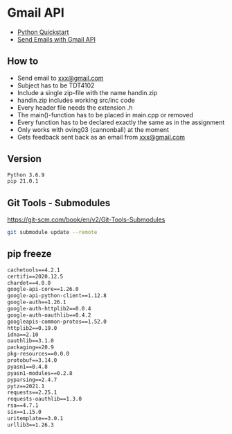 # Gmail API

- [Python Quickstart](https://developers.google.com/gmail/api/quickstart/python)
- [Send Emails with Gmail API](https://blog.mailtrap.io/send-emails-with-gmail-api/)

## How to

- Send email to xxx@gmail.com
- Subject has to be TDT4102
- Include a single zip-file with the name handin.zip
- handin.zip includes working src/inc code
- Every header file needs the extension .h
- The main()-function has to be placed in main.cpp or removed
- Every function has to be declared exactly the same as in the assignment
- Only works with oving03 (cannonball) at the moment
- Gets feedback sent back as an email from xxx@gmail.com

## Version

```txt
Python 3.6.9
pip 21.0.1
```

## Git Tools - Submodules

https://git-scm.com/book/en/v2/Git-Tools-Submodules

```sh
git submodule update --remote
```

## pip freeze

```txt
cachetools==4.2.1
certifi==2020.12.5
chardet==4.0.0
google-api-core==1.26.0
google-api-python-client==1.12.8
google-auth==1.26.1
google-auth-httplib2==0.0.4
google-auth-oauthlib==0.4.2
googleapis-common-protos==1.52.0
httplib2==0.19.0
idna==2.10
oauthlib==3.1.0
packaging==20.9
pkg-resources==0.0.0
protobuf==3.14.0
pyasn1==0.4.8
pyasn1-modules==0.2.8
pyparsing==2.4.7
pytz==2021.1
requests==2.25.1
requests-oauthlib==1.3.0
rsa==4.7.1
six==1.15.0
uritemplate==3.0.1
urllib3==1.26.3
```
